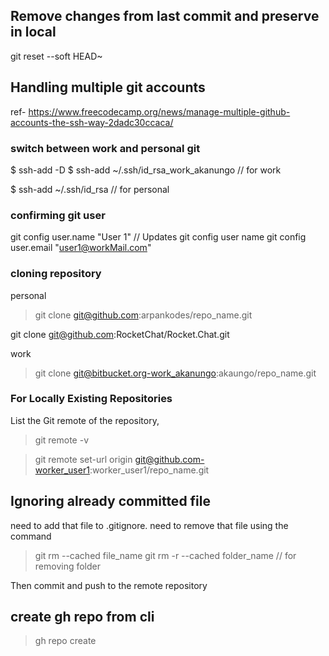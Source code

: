 ## Remove changes from last commit and preserve in local

git reset --soft HEAD~

## Handling multiple git accounts

ref- https://www.freecodecamp.org/news/manage-multiple-github-accounts-the-ssh-way-2dadc30ccaca/

### switch between work and personal git
$ ssh-add -D
$ ssh-add ~/.ssh/id_rsa_work_akanungo // for work

$ ssh-add ~/.ssh/id_rsa  // for personal

### confirming git user
git config user.name "User 1"   // Updates git config user name
git config user.email "user1@workMail.com"

### cloning repository
personal
> git clone git@github.com:arpankodes/repo_name.git

git clone git@github.com:RocketChat/Rocket.Chat.git

work
> git clone git@bitbucket.org-work_akanungo:akaungo/repo_name.git

### For Locally Existing Repositories

List the Git remote of the repository,
> git remote -v

> git remote set-url origin git@github.com-worker_user1:worker_user1/repo_name.git

## Ignoring already committed file

need to add that file to .gitignore.
need to remove that file using the command
> git rm --cached file_name
> git rm -r --cached folder_name // for removing folder

Then commit and push to the remote repository

## create gh repo from cli
> gh repo create
